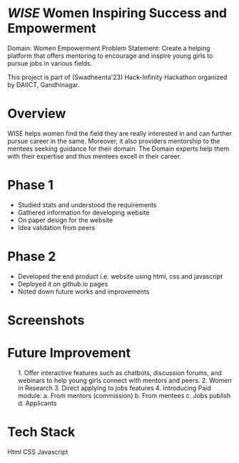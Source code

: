# <i> WISE </i> Women Inspiring Success and Empowerment
Domain: Women Empowerment
Problem Statement: Create a helping platform that offers mentoring to encourage and inspire young girls to pursue jobs in various fields.

This project is part of (Swadheenta'23) Hack-Infinity Hackathon  organized by DAIICT, Gandhinagar.

<h1> Overview </h1>
WISE helps women find the field they are really interested in and can further pursue career in the same. Moreover, it also providers mentorship to the mentees seeking guidance for their domain. The Domain experts help them with their expertise and thus mentees excell in their career.

<br/>

<h1>Phase 1</h1>
<ul>
<li> Studied stats and understood the requirements </li> 
<li> Gathered information for developing website</li>
<li> On paper design for the website</li>
<li> Idea validation from peers</li>
</ul>

<h1>Phase 2</h1>
<ul>
<li> Developed the end product i.e. website using html, css and javascript </li>
<li> Deployed it on github.io pages</li>
<li> Noted down future works and improvements</li>
</ul>

<h1>Screenshots</h1>

<h1> Future Improvement</h1>
<ol>
1.	Offer interactive features such as chatbots, discussion forums, and webinars to help young girls connect with mentors and peers.
2.	Women in Research
3.	Direct applying to jobs features
4.	Introducing Paid module: 
a.	From mentors (commission)
b.	From mentees
c.	Jobs publish
d.	Applicants
</ol>

<h1>Tech Stack</h1>
Html
CSS
Javascript

